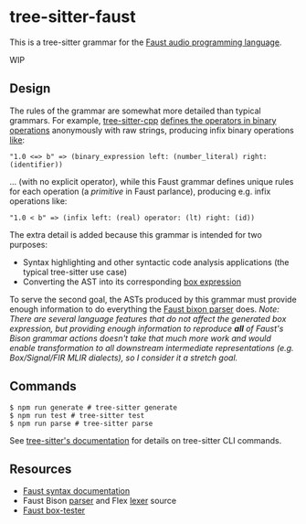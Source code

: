 # tree-sitter-faust

This is a tree-sitter grammar for the [Faust audio programming language](https://faustdoc.grame.fr/manual/syntax/).

WIP

## Design

The rules of the grammar are somewhat more detailed than typical grammars.
For example, [tree-sitter-cpp](https://github.com/tree-sitter/tree-sitter-cpp/blob/master/grammar.js) [defines the operators in binary operations](https://github.com/tree-sitter/tree-sitter-cpp/blob/4ca37be8e70e5a40ae95688bec56b886ba945888/grammar.js#L1143-L1151) anonymously with raw strings, producing infix binary operations [like](https://github.com/tree-sitter/tree-sitter-cpp/blob/4ca37be8e70e5a40ae95688bec56b886ba945888/test/corpus/expressions.txt#L827-L1238):
```
"1.0 <=> b" => (binary_expression left: (number_literal) right: (identifier))
```

... (with no explicit operator), while this Faust grammar defines unique rules for each operation (a _primitive_ in Faust parlance), producing e.g. infix operations like:
```
"1.0 < b" => (infix left: (real) operator: (lt) right: (id))
```

The extra detail is added because this grammar is intended for two purposes:
- Syntax highlighting and other syntactic code analysis applications (the typical tree-sitter use case)
- Converting the AST into its corresponding [box expression](https://faustdoc.grame.fr/tutorials/box-api/)

To serve the second goal, the ASTs produced by this grammar must provide enough information to do everything the [Faust bixon parser](https://github.com/grame-cncm/faust/blob/master-dev/compiler/parser/faustparser.y) does.
_Note: There are several language features that _do not_ affect the generated box expression, but providing enough information to reproduce **all** of Faust's Bison grammar actions doesn't take that much more work and would enable transformation to all downstream intermediate representations (e.g. Box/Signal/FIR MLIR dialects), so I consider it a stretch goal._

## Commands

```shell
$ npm run generate # tree-sitter generate
$ npm run test # tree-sitter test
$ npm run parse # tree-sitter parse
```

See [tree-sitter's documentation](https://tree-sitter.github.io/tree-sitter/creating-parsers#tool-overview) for details on tree-sitter CLI commands.

## Resources

- [Faust syntax documentation](https://faustdoc.grame.fr/manual/syntax/)
- Faust Bison [parser](https://github.com/grame-cncm/faust/blob/master-dev/compiler/parser/faustparser.y) and Flex [lexer](https://github.com/grame-cncm/faust/blob/master-dev/compiler/parser/faustlexer.l) source
- [Faust box-tester](https://github.com/grame-cncm/faust/blob/master-dev/tools/benchmark/box-tester.cpp)
